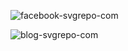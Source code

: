 ![facebook-svgrepo-com](https://user-images.githubusercontent.com/119257110/204159738-ada2e63d-a991-44bb-b844-3fb6e0f1ad70.svg)


![blog-svgrepo-com](https://user-images.githubusercontent.com/119257110/204159726-cdb79c01-b50f-48b5-bb9c-90a44951c0d8.svg)

